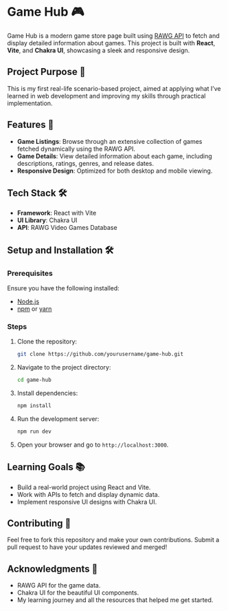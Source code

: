 # Game Hub 🎮

Game Hub is a modern game store page built using [RAWG API](https://rawg.io/apidocs) to fetch and display detailed information about games. This project is built with **React**, **Vite**, and **Chakra UI**, showcasing a sleek and responsive design.

## Project Purpose 🌟
This is my first real-life scenario-based project, aimed at applying what I’ve learned in web development and improving my skills through practical implementation.

## Features 🚀
- **Game Listings**: Browse through an extensive collection of games fetched dynamically using the RAWG API.  
- **Game Details**: View detailed information about each game, including descriptions, ratings, genres, and release dates.  
- **Responsive Design**: Optimized for both desktop and mobile viewing.

## Tech Stack 🛠️
- **Framework**: React with Vite  
- **UI Library**: Chakra UI  
- **API**: RAWG Video Games Database

## Setup and Installation 🛠️

### Prerequisites
Ensure you have the following installed:  
- [Node.js](https://nodejs.org/)  
- [npm](https://www.npmjs.com/) or [yarn](https://yarnpkg.com/)  

### Steps
1. Clone the repository:  
   ```bash
   git clone https://github.com/yourusername/game-hub.git
   ```

2. Navigate to the project directory:  
   ```bash
   cd game-hub
   ```

3. Install dependencies:  
   ```bash
   npm install
   ```

4. Run the development server:  
   ```bash
   npm run dev
   ```

5. Open your browser and go to `http://localhost:3000`.

## Learning Goals 📚
- Build a real-world project using React and Vite.  
- Work with APIs to fetch and display dynamic data.  
- Implement responsive UI designs with Chakra UI.

## Contributing 🤝
Feel free to fork this repository and make your own contributions. Submit a pull request to have your updates reviewed and merged!

## Acknowledgments 🙌
- RAWG API for the game data.  
- Chakra UI for the beautiful UI components.  
- My learning journey and all the resources that helped me get started.
